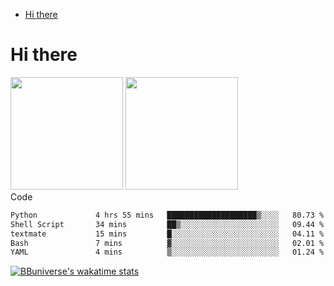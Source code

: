 <!--ts-->
* [Hi there](#hi-there)

<!-- Created by https://github.com/ekalinin/github-markdown-toc -->
<!-- Added by: runner, at: Wed Sep 27 04:19:34 UTC 2023 -->

<!--te-->


# Hi there

<!--
**BBuniverse/BBuniverse** is a ✨ _special_ ✨ repository because its `README.md` (this file) appears on your GitHub profile.

Here are some ideas to get you started:

- 🔭 I’m currently working on ...
- 🌱 I’m currently learning ...
- 👯 I’m looking to collaborate on ...
- 🤔 I’m looking for help with ...
- 💬 Ask me about ...
- 📫 How to reach me: ...
- 😄 Pronouns: ...
- ⚡ Fun fact: ...
-->


<div display="flex">
  <img src="https://github-readme-stats.vercel.app/api?username=BBuniverse&show_icons=true&count_private=true&theme=radical&hide_border=true" height="180"/>
  <img src="https://github-readme-stats.vercel.app/api/top-langs/?username=BBuniverse&layout=compact&theme=radical&hide_border=true" height="180"/>
</div
     

## Code
<!--START_SECTION:waka-->

```txt
Python             4 hrs 55 mins   ████████████████████▒░░░░   80.73 %
Shell Script       34 mins         ██▒░░░░░░░░░░░░░░░░░░░░░░   09.44 %
textmate           15 mins         █░░░░░░░░░░░░░░░░░░░░░░░░   04.11 %
Bash               7 mins          ▓░░░░░░░░░░░░░░░░░░░░░░░░   02.01 %
YAML               4 mins          ▒░░░░░░░░░░░░░░░░░░░░░░░░   01.24 %
```

<!--END_SECTION:waka-->
     
[![BBuniverse's wakatime stats](https://github-readme-stats.vercel.app/api/wakatime?username=BBuniverse)](https://github.com/anuraghazra/github-readme-stats)
